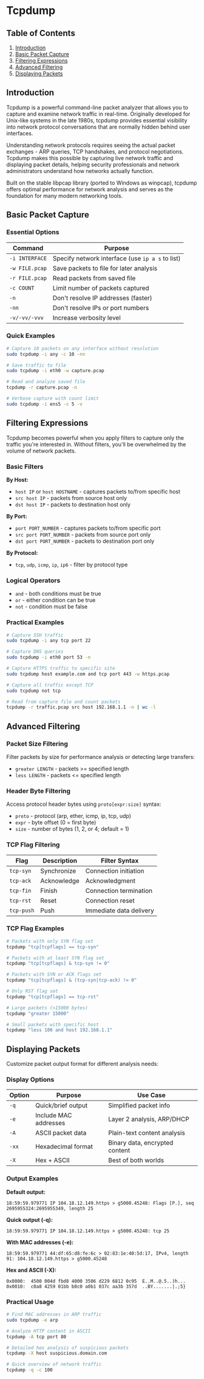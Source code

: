 # Tcpdump

## Table of Contents

1. [Introduction](#introduction)
2. [Basic Packet Capture](#basic-packet-capture)
3. [Filtering Expressions](#filtering-expressions)
4. [Advanced Filtering](#advanced-filtering)
5. [Displaying Packets](#displaying-packets)

## Introduction

Tcpdump is a powerful command-line packet analyzer that allows you to capture and examine network traffic in real-time. Originally developed for Unix-like systems in the late 1980s, tcpdump provides essential visibility into network protocol conversations that are normally hidden behind user interfaces.

Understanding network protocols requires seeing the actual packet exchanges - ARP queries, TCP handshakes, and protocol negotiations. Tcpdump makes this possible by capturing live network traffic and displaying packet details, helping security professionals and network administrators understand how networks actually function.

Built on the stable libpcap library (ported to Windows as winpcap), tcpdump offers optimal performance for network analysis and serves as the foundation for many modern networking tools.

## Basic Packet Capture

### Essential Options

| Command | Purpose |
|---------|---------|
| `-i INTERFACE` | Specify network interface (use `ip a s` to list) |
| `-w FILE.pcap` | Save packets to file for later analysis |
| `-r FILE.pcap` | Read packets from saved file |
| `-c COUNT` | Limit number of packets captured |
| `-n` | Don't resolve IP addresses (faster) |
| `-nn` | Don't resolve IPs or port numbers |
| `-v/-vv/-vvv` | Increase verbosity level |

### Quick Examples

```bash
# Capture 10 packets on any interface without resolution
sudo tcpdump -i any -c 10 -nn

# Save traffic to file
sudo tcpdump -i eth0 -w capture.pcap

# Read and analyze saved file
tcpdump -r capture.pcap -n

# Verbose capture with count limit
sudo tcpdump -i ens5 -c 5 -v
```

## Filtering Expressions

Tcpdump becomes powerful when you apply filters to capture only the traffic you're interested in. Without filters, you'll be overwhelmed by the volume of network packets.

### Basic Filters

**By Host:**
- `host IP` or `host HOSTNAME` - captures packets to/from specific host
- `src host IP` - packets from source host only  
- `dst host IP` - packets to destination host only

**By Port:**
- `port PORT_NUMBER` - captures packets to/from specific port
- `src port PORT_NUMBER` - packets from source port only
- `dst port PORT_NUMBER` - packets to destination port only

**By Protocol:**
- `tcp`, `udp`, `icmp`, `ip`, `ip6` - filter by protocol type

### Logical Operators

- `and` - both conditions must be true
- `or` - either condition can be true  
- `not` - condition must be false

### Practical Examples

```bash
# Capture SSH traffic
sudo tcpdump -i any tcp port 22

# Capture DNS queries
sudo tcpdump -i eth0 port 53 -n

# Capture HTTPS traffic to specific site
sudo tcpdump host example.com and tcp port 443 -w https.pcap

# Capture all traffic except TCP
sudo tcpdump not tcp

# Read from capture file and count packets
tcpdump -r traffic.pcap src host 192.168.1.1 -n | wc -l
```

## Advanced Filtering

### Packet Size Filtering

Filter packets by size for performance analysis or detecting large transfers:

- `greater LENGTH` - packets >= specified length
- `less LENGTH` - packets <= specified length

### Header Byte Filtering

Access protocol header bytes using `proto[expr:size]` syntax:
- `proto` - protocol (arp, ether, icmp, ip, tcp, udp)
- `expr` - byte offset (0 = first byte)
- `size` - number of bytes (1, 2, or 4; default = 1)

### TCP Flag Filtering

| Flag | Description | Filter Syntax |
|------|-------------|---------------|
| `tcp-syn` | Synchronize | Connection initiation |
| `tcp-ack` | Acknowledge | Acknowledgment |
| `tcp-fin` | Finish | Connection termination |
| `tcp-rst` | Reset | Connection reset |
| `tcp-push` | Push | Immediate data delivery |

### TCP Flag Examples

```bash
# Packets with only SYN flag set
tcpdump "tcp[tcpflags] == tcp-syn"

# Packets with at least SYN flag set
tcpdump "tcp[tcpflags] & tcp-syn != 0"

# Packets with SYN or ACK flags set
tcpdump "tcp[tcpflags] & (tcp-syn|tcp-ack) != 0"

# Only RST flag set
tcpdump "tcp[tcpflags] == tcp-rst"

# Large packets (>15000 bytes)
tcpdump "greater 15000"

# Small packets with specific host
tcpdump "less 100 and host 192.168.1.1"
```

## Displaying Packets

Customize packet output format for different analysis needs:

### Display Options

| Option | Purpose | Use Case |
|--------|---------|----------|
| `-q` | Quick/brief output | Simplified packet info |
| `-e` | Include MAC addresses | Layer 2 analysis, ARP/DHCP |
| `-A` | ASCII packet data | Plain-text content analysis |
| `-xx` | Hexadecimal format | Binary data, encrypted content |
| `-X` | Hex + ASCII | Best of both worlds |

### Output Examples

**Default output:**
```
18:59:59.979771 IP 104.18.12.149.https > g5000.45248: Flags [P.], seq 2695955324:2695955349, length 25
```

**Quick output (-q):**
```
18:59:59.979771 IP 104.18.12.149.https > g5000.45248: tcp 25
```

**With MAC addresses (-e):**
```
18:59:59.979771 44:df:65:d8:fe:6c > 02:83:1e:40:5d:17, IPv4, length 91: 104.18.12.149.https > g5000.45248
```

**Hex and ASCII (-X):**
```
0x0000:  4500 004d fbd8 4000 3506 d229 6812 0c95  E..M..@.5..)h...
0x0010:  c0a8 4259 01bb b0c0 a0b1 037c aa3b 357d  ..BY.......|.;5}
```

### Practical Usage

```bash
# Find MAC addresses in ARP traffic
sudo tcpdump -e arp

# Analyze HTTP content in ASCII
tcpdump -A tcp port 80

# Detailed hex analysis of suspicious packets
tcpdump -X host suspicious.domain.com

# Quick overview of network traffic
tcpdump -q -c 100
```

